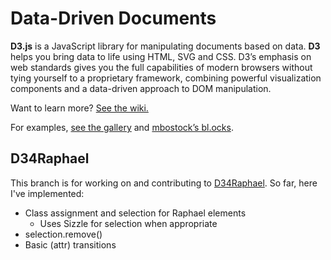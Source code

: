 # Data-Driven Documents

**D3.js** is a JavaScript library for manipulating documents based on data. **D3** helps you bring data to life using HTML, SVG and CSS. D3’s emphasis on web standards gives you the full capabilities of modern browsers without tying yourself to a proprietary framework, combining powerful visualization components and a data-driven approach to DOM manipulation.

Want to learn more? [See the wiki.](https://github.com/mbostock/d3/wiki)

For examples, [see the gallery](https://github.com/mbostock/d3/wiki/Gallery) and [mbostock’s bl.ocks](http://bl.ocks.org/mbostock).

## D34Raphael

This branch is for working on and contributing to [D34Raphael](http://webmonarch.github.com/d34raphael/). So far, here I've implemented:

* Class assignment and selection for Raphael elements
    * Uses Sizzle for selection when appropriate
* selection.remove()
* Basic (attr) transitions
